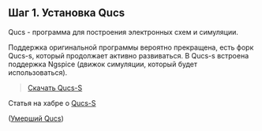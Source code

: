 ## Шаг 1. Установка Qucs

Qucs - программа для построения электронных схем и симуляции.

Поддержка оригинальной программы вероятно прекращена, есть форк Qucs-s, который продолжает активно развиваться. В Qucs-s встроена поддержка Ngspice (движок симуляции, который будет использоваться).

> [Скачать Qucs-S](https://github.com/ra3xdh/qucs_s/releases)

Статья на хабре о [Qucs-S](https://habr.com/ru/articles/778666/)

([Умерший Qucs](https://qucs.sourceforge.net/))

